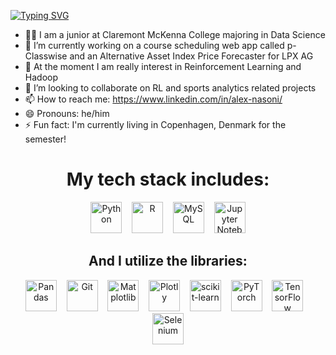 
[![Typing SVG](https://readme-typing-svg.herokuapp.com?font=Arial&size=40&pause=100000&color=2991CFDC&random=false&width=435&lines=Welcome+to+my+Github)](https://github.com/alexcnsf)

- 🧑‍🎓 I am a junior at Claremont McKenna College majoring in Data Science
- 🔭 I’m currently working on a course scheduling web app called  p-Classwise and an Alternative Asset Index Price Forecaster for LPX AG
- 🌱 At the moment I am really interest in Reinforcement Learning and Hadoop
- 👯 I’m looking to collaborate on RL and sports analytics related projects
- 📫 How to reach me: https://www.linkedin.com/in/alex-nasoni/
- 😄 Pronouns: he/him
- ⚡ Fun fact: I'm currently living in Copenhagen, Denmark for the semester!

<h1 align="center">My tech stack includes:</h1>

<p align="center">
    <img src="https://cdn.jsdelivr.net/gh/devicons/devicon/icons/python/python-original.svg" alt="Python" width="50" height="50">&nbsp;&nbsp;&nbsp;
    <img src="https://cdn.jsdelivr.net/gh/devicons/devicon/icons/r/r-original.svg" alt="R" width="50" height="50">&nbsp;&nbsp;&nbsp;
    <img src="https://cdn.jsdelivr.net/gh/devicons/devicon/icons/mysql/mysql-original-wordmark.svg" alt="MySQL" width="50" height="50">&nbsp;&nbsp;&nbsp;
    <img src="https://cdn.jsdelivr.net/gh/devicons/devicon/icons/jupyter/jupyter-original-wordmark.svg" alt="Jupyter Notebooks" width="50" height="50">
</p>

<h2 align="center">And I utilize the libraries:</h2>

<p align="center">
    <img src="https://cdn.jsdelivr.net/gh/devicons/devicon/icons/pandas/pandas-original.svg" alt="Pandas" width="50" height="50">&nbsp;&nbsp;&nbsp;
    <img src="https://cdn.jsdelivr.net/gh/devicons/devicon/icons/git/git-original.svg" alt="Git" width="50" height="50">&nbsp;&nbsp;&nbsp;
    <img src="https://cdn.jsdelivr.net/gh/devicons/devicon/icons/matplotlib/matplotlib-original.svg" alt="Matplotlib" width="50" height="50">&nbsp;&nbsp;&nbsp;
    <img src="https://cdn.jsdelivr.net/gh/devicons/devicon/icons/plotly/plotly-original.svg" alt="Plotly" width="50" height="50">&nbsp;&nbsp;&nbsp;
    <img src="https://cdn.jsdelivr.net/gh/devicons/devicon/icons/scikitlearn/scikitlearn-original.svg" alt="scikit-learn" width="50" height="50">&nbsp;&nbsp;&nbsp;
    <img src="https://cdn.jsdelivr.net/gh/devicons/devicon/icons/pytorch/pytorch-original.svg" alt="PyTorch" width="50" height="50">&nbsp;&nbsp;&nbsp;
    <img src="https://cdn.jsdelivr.net/gh/devicons/devicon/icons/tensorflow/tensorflow-original.svg" alt="TensorFlow" width="50" height="50">&nbsp;&nbsp;&nbsp;
    <img src="https://cdn.jsdelivr.net/gh/devicons/devicon/icons/selenium/selenium-original.svg" alt="Selenium" width="50" height="50">
</p>

